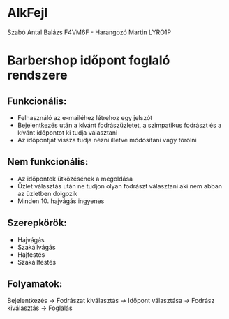 # AlkFejl
Szabó Antal Balázs F4VM6F - Harangozó Martin LYRO1P

# Barbershop időpont foglaló rendszere

## Funkcionális:
* Felhasználó az e-mailéhez létrehoz egy jelszót 
* Bejelentkezés után a kívánt fodrászüzletet, a szimpatikus fodrászt és a kívánt időpontot ki tudja választani 
* Az időpontját vissza tudja nézni illetve módosítani vagy törölni 
## Nem funkcionális: 
* Az időpontok ütközésének a megoldása 
* Üzlet választás után ne tudjon olyan fodrászt választani aki nem abban az üzletben dolgozik 
* Minden 10. hajvágás ingyenes

## Szerepkörök: 
* Hajvágás 
* Szakállvágás 
* Hajfestés 
* Szakállfestés

## Folyamatok: 
Bejelentkezés -> Fodrászat kiválasztás -> Időpont választása -> Fodrász kiválasztás -> Foglalás
